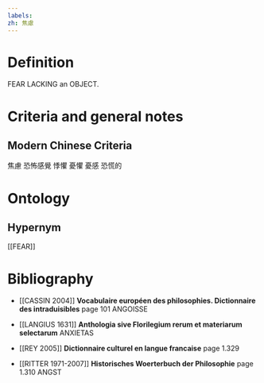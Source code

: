 ```yaml
---
labels: 
zh: 焦慮
---
```


# Definition
FEAR LACKING an OBJECT.
# Criteria and general notes
## Modern Chinese Criteria
焦慮
恐怖感覺
悸懼
憂懼
憂感
恐慌的
# Ontology

## Hypernym
[[FEAR]]
# Bibliography
- [[CASSIN 2004]]
**Vocabulaire européen des philosophies. Dictionnaire des intraduisibles** page 101
ANGOISSE
- [[LANGIUS 1631]]
**Anthologia sive Florilegium rerum et materiarum selectarum** 
ANXIETAS
- [[REY 2005]]
**Dictionnaire culturel en langue francaise** page 1.329

- [[RITTER 1971-2007]]
**Historisches Woerterbuch der Philosophie** page 1.310
ANGST